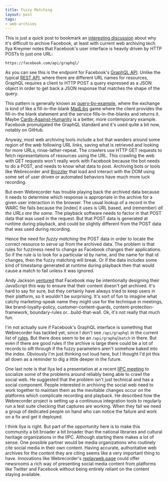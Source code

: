 ```yaml
---
title: Fuzzy Matching
layout: post
tags:
- web-archives
---
```



This is just a quick post to bookmark an [interesting discussion] about why it's
difficult to archive Facebook, at least with current web archiving tech. Ilya
Kreymer notes that Facebook's user interface is heavily driven by HTTP POSTs to
just one URL:

    https://facebook.com/api/graphql/
    
As you can see this is the endpoint for Facebook's [GraphQL API]. Unlike the
typical [REST API], where there are different URL names for resources, GraphQL
requires a client to HTTP POST a query expressed as a JSON object in order to
get back a JSON response that matches the shape of the query.

This pattern is generally known as [query-by-example], where the exchange is
kind of like a fill-in-the-blank [MadLibs] game where the client provides the
fill-in-the blank statement and the service fills-in-the-blanks and returns it.
Maybe [Cards-Against-Humanity] is a better, more contemporary example. Facebook
promulgated the GraphQL standard and it's used quite a bit now, notably on
GitHub.

Anyway, most web archiving tools include a bot that wanders around some region
of the web following URL links, saving what is retrieved and looking for more
URLs, rinse-lather-repeat. The crawlers use HTTP GET requests to fetch
representations of resources using the URL. This crawling the web with GET
requests won't really work with Facebook because the bot needs to do a POST, and
needs to know what data to post. Archiving bots or tools like Webrecorder and
[Brozzler] that load and interact with the DOM using some set of user driven or
automated behaviors have much more luck recording.

But even Webrecorder has trouble playing back the archived data because it needs
to determine which response is appropriate in the archive for a given user
interaction in the browser. The usual lookup of a record in the WARC file fails
because the [index] it uses is URL based, and (remember) *all the URLs are the
same*. The playback software needs to factor in that POST data that was used in
the request. But that POST data is generated at runtime during playback, and
could be slightly different from the POST data that was used during recording.

Hence the need for *fuzzy matching* the POST data in order to locate the correct
resource to serve up from the archived data. The problem is that rules for
fuzziness need to change as Facebook changes their applications. So if the rule
is to look for a particular id by name, and the name for that id changes, then
the fuzzy matching will break. Or if the data includes some kind of timestamp
generated at runtime during playback then that would cause a match to fail
unless it was ignored.

Andy Jackson [ventured] that Facebook may be intentionally designing their
JavaScript this way to ensure that their content doesn't get archived. It's hard
to say for sure, but they certainly have always tried to keep users in their
platform, so it wouldn't be surprising. It's sort of fun to imagine what catchy
marketing-speak name they might use for the technique in meetings, like
brand-loyalty-policy, customer-content-guards, content-protection-framework,
boundary-rules or...build-that-wall. Ok, it's not really that much fun.

I'm not actually sure if Facebook's GraphQL interface is something that
Webrecorder has tackled yet, since I don't see `/api/graphql` in the current
list of [rules].  But there does seem to be an `/api/graphqlbatch` in there. But
even if there are good rules if the archive is large there could be a lot of
records to sift through if the fuzzy parameters aren't somehow baked into the
index.  Obviously I'm just thinking out loud here, but I thought I'd jot this
all down as a reminder to dig a little deeper in the future.

One last note is that Ilya led a presentation at a recent [IIPC meeting] to
socialize some of the problems around reliably being able to crawl the social
web. He suggested that the problem isn't just technical and has a social
component. People interested in archiving the social web need to work together
to maintain them as the inevitable changes occur on the platforms which
complicate recording and playback. He described how the Webrecorder project is
setting up a continuous integration tools to regularly run a test suite checking
that captures are working. When they fail we need a group of dedicated people on
hand who can notice the failure and work on a fix and get it deployed.

I think Ilya is right. But part of the opportunity here is to make this
community a bit broader a bit broader than the national libraries and cultural
heritage organizations in the IIPC. Although starting there makes a lot of
sense. One possible partner would be media organizations who routinely cite
social media in their own content. Having accurate, authoritative web archives
for the content they are citing seems like a very important thing to have.
Innovations like Webrecorder's [replayweb.page] could offer newsrooms a rich way
of presenting social media content from platforms like Twitter and Facebook
without being entirely reliant on the content staying available.

[interesting discussion]: https://forum.webrecorder.net/t/archiving-facebook/37
[GraphQL API]: https://developers.facebook.com/docs/graph-api/
[REST API]: https://en.wikipedia.org/wiki/Representational_state_transfer
[query-by-example]: https://en.wikipedia.org/wiki/Query_by_Example
[MadLibs]: https://en.wikipedia.org/wiki/Mad_Libs
[Brozzler]: https://github.com/internetarchive/brozzler
[rules]: https://github.com/webrecorder/pywb/blob/master/pywb/rules.yaml
[ventured]: https://digipres.club/@anj/104932687238894116 
[Cards-Against-Humanity]: https://en.wikipedia.org/wiki/Cards_Against_Humanity

[IIPC meeting]: https://netpreserve.org/events/iipc-rss-webinar-web-archiving-social-media-and-news-websites-ii/

[replayweb.page]: https://replayweb.page/
